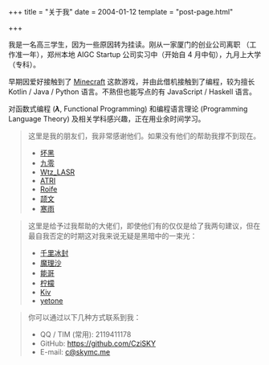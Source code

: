 +++
title = "关于我"
date = 2004-01-12
template = "post-page.html"

+++

我是一名高三学生，因为一些原因转为挂读。刚从一家厦门的创业公司离职 （工作准一年），郑州本地 AIGC Startup 公司实习中（开始自 4 月中旬），九月上大学（专科）。

早期因爱好接触到了 [Minecraft](https://en.wikipedia.org/wiki/Minecraft) 这款游戏，并由此借机接触到了编程，较为擅长 Kotlin / Java / Python 语言。不熟但也能写点的有 JavaScript / Haskell 语言。

对函数式编程 (***λ***, Functional Programming) 和编程语言理论 (Programming Language Theory) 及相关学科感兴趣，正在用业余时间学习。

> 这里是我的朋友们，我非常感谢他们。如果没有他们的帮助我撑不到现在。
> - [坏黑](https://github.com/Bkm016)
> - [九零](https://9032676.com/)
> - [Wtz_LASR](https://wtzlas.github.io/)
> - [ATRI](https://summonsteve.github.io/)
> - [Roife](https://roife.github.io/)
> - [颉文](https://blog.gfmc.top/)
> - [寒雨](https://blog.coldrain.ink/)


> 这里是给予过我帮助的大佬们，即使他们有的仅仅是给了我两句建议，但在最自我否定的时期这对我来说无疑是黑暗中的一束光：
> - [千里冰封](https://ice1000.org/)
> - [魔理沙](https://github.com/MarisaKirisame)
> - [能哥](https://disksing.com/)
> - [柠檬](https://lemonhx.moe/)
> - [Kiv](https://kivzone.com/)
> - [yetone](https://github.com/yetone)

> 你可以通过以下几种方式联系到我：
>
> + QQ / TIM (常用): 2119411178
> + GitHub: https://github.com/CziSKY
> + E-mail: c@skymc.me